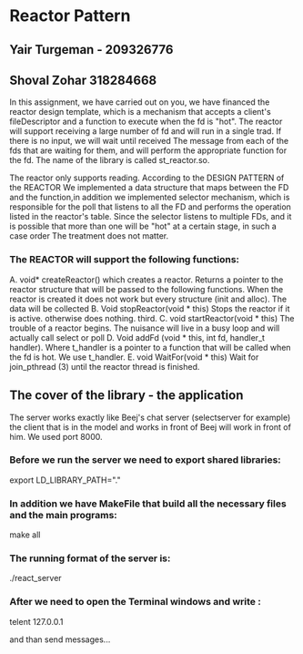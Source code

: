 # Reactor Pattern
## Yair Turgeman - 209326776
## Shoval Zohar 318284668

In this assignment, we have carried out on you, we have financed the reactor design template, which is a mechanism that accepts a client's fileDescriptor and a function to execute
when the fd is "hot". The reactor will support receiving a large number of fd and will run in a single trad. If there is no input, we will wait until received
The message from each of the fds that are waiting for them, and will perform the appropriate function for the fd. 
The name of the library is called st_reactor.so.

The reactor only supports reading.
According to the DESIGN PATTERN of the REACTOR
We implemented a data structure that maps between the FD and the function,in addition we implemented selector mechanism, which is responsible for the poll that listens to all the FD and performs the operation listed in the reactor's table.
Since the selector listens to multiple FDs, and it is possible that more than one will be "hot" at a certain stage, in such a case order
The treatment does not matter.

### The REACTOR will support the following functions:
A.
void* createReactor()
which creates a reactor.
Returns a pointer to the reactor structure that will be passed to the following functions. When the reactor is created it does not work but every structure
(init and alloc). The data will be collected
B.
Void stopReactor(void * this)
Stops the reactor if it is active. otherwise does nothing.
third.
C.
void startReactor(void * this)
The trouble of a reactor begins.
The nuisance will live in a busy loop and will actually call select or poll
D.
Void addFd (void * this, int fd, handler_t handler). 
Where t_handler is a pointer to a function that will be called when the fd is hot.
We use t_handler.
E.
void WaitFor(void * this)
Wait for join_pthread (3) until the reactor thread is finished.

## The cover of the library - the application
The server works exactly like Beej's chat server (selectserver for example) the client that is in the model and works in front of Beej will work in front of him.
We used port 8000.

### Before we run the server we need to export shared libraries:
export LD_LIBRARY_PATH="."

### In addition we have MakeFile that build all the necessary files and the main programs:
make all

### The running format of the server is:
./react_server

### After we need to open the Terminal windows and write :
telent 127.0.0.1 <port>
  
  
and than send messages...
  


